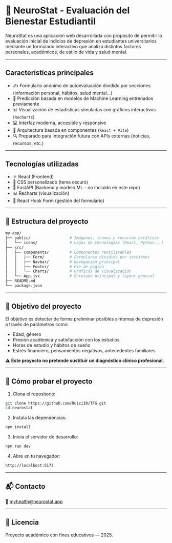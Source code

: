 # 🧠 NeuroStat - Evaluación del Bienestar Estudiantil

NeuroStat es una aplicación web desarrollada con propósito de permitir la evaluación inicial de indicios de depresión en estudiantes universitarios mediante un formulario interactivo que analiza distintos factores personales, académicos, de estilo de vida y salud mental.

---

## Características principales

- ✍️ Formulario anónimo de autoevaluación dividido por secciones (información personal, hábitos, salud mental...)
- 🧠 Predicción basada en modelos de Machine Learning entrenados previamente
- 📊 Visualización de estadísticas simuladas con gráficos interactivos (`Recharts`)
- 💻 Interfaz moderna, accesible y responsive
- 🧩 Arquitectura basada en componentes (`React + Vite`)
- 🔍 Preparado para integración futura con APIs externas (noticias, recursos, etc.)

---

## Tecnologías utilizadas

- ⚛️ React (Frontend)
- 🎨 CSS personalizado (tema oscuro)
- 📡 FastAPI (Backend y modelo ML - no incluido en este repo)
- 📊 Recharts (visualización)
- 🧰 React Hook Form (gestión del formulario)

---

## 📂 Estructura del proyecto

```bash
my-app/
├── public/                 # Imágenes, iconos y recursos estáticos
│   └── icons/              # Logos de tecnologías (React, Python...)
├── src/
│   ├── components/         # Componentes reutilizables
│   │   ├── Form/           # Formulario dividido por secciones
│   │   ├── Navbar/         # Navegación principal
│   │   ├── Footer/         # Pie de página
│   │   └── Charts/         # Gráficos de visualización
│   └── App.jsx             # Enrutado principal y layout general
├── README.md
└── package.json
```

---

## 🔮 Objetivo del proyecto

El objetivo es detectar de forma preliminar posibles síntomas de depresión a través de parámetros como:

- Edad, género
- Presión académica y satisfacción con los estudios
- Horas de estudio y hábitos de sueño
- Estrés financiero, pensamientos negativos, antecedentes familiares

⚠️ **Este proyecto no pretende sustituir un diagnóstico clínico profesional.**

---

## 🧪 Cómo probar el proyecto

1. Clona el repositorio:
```bash
git clone https://github.com/Ruizi10/TFG.git
cd neurostat
```
2. Instala las dependencias:
```bash
npm install
```
3. Inicia el servidor de desarrollo:
```bash
npm run dev
```
4. Abre en tu navegador:
```
http://localhost:5173
```

---

## 📬 Contacto

📧 myhealth@neurostat.app

---

## 📘 Licencia

Proyecto académico con fines educativos — 2025.

